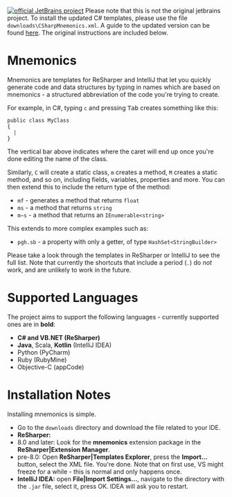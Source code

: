 [![official JetBrains project](http://jb.gg/badges/official-flat-square.svg)](https://confluence.jetbrains.com/display/ALL/JetBrains+on+GitHub)
Please note that this is not the original jetbrains project. To install the updated C# templates, please use the file `downloads\CSharpMnemonics.xml`. A guide to the updated version can be found [here](http://blog.dotnetcoreready.com/2017/11/19/mnemomics2.html). The original instructions are included below.

Mnemonics
=========
Mnemonics are templates for ReSharper and IntelliJ that let you quickly generate code and data structures by typing in names which are based on mnemonics - a structured abbreviation of the code you're trying to create.

For example, in C#, typing `c` and pressing <kbd>Tab</kbd> creates something like this:

    public class MyClass
    {
      |
    }

The vertical bar above indicates where the caret will end up once you're done editing the name of the class.

Similarly, `C` will create a static class, `m` creates a method, `M` creates a static method, and so on, including fields, variables, properties and more. You can then extend this to include the return type of the method:

* `mf` - generates a method that returns `float`
* `ms` - a method that returns `string`
* `m~s` - a method that returns an `IEnumerable<string>`

This extends to more complex examples such as:

* `pgh.sb` - a property with only a getter, of type `HashSet<StringBuilder>`

Please take a look through the templates in ReSharper or IntelliJ to see the full list. Note that currently the shortcuts that include a period (`.`) do *not* work, and are unlikely to work in the future.

Supported Languages
===================
The project aims to support the following languages - currently supported ones are in **bold**:

* **C# and VB.NET (ReSharper)**
* **Java**, Scala, **Kotlin** (IntelliJ IDEA)
* Python (PyCharm)
* Ruby (RubyMine)
* Objective-C (appCode)

Installation Notes
==================
Installing mnemonics is simple.

- Go to the `downloads` directory and download the file related to your IDE.
- **ReSharper:**
 - 8.0 and later: Look for the **mnemonics** extension package in the **ReSharper|Extension Manager**.
 - pre-8.0: Open **ReSharper|Templates Explorer**, press the **Import...** button, select the XML file. You're done. Note that on first use, VS might freeze for a while - this is normal and only happens once.
- **IntelliJ IDEA:** open **File|Import Settings...**, navigate to the directory with the `.jar` file, select it, press OK. IDEA will ask you to restart.
